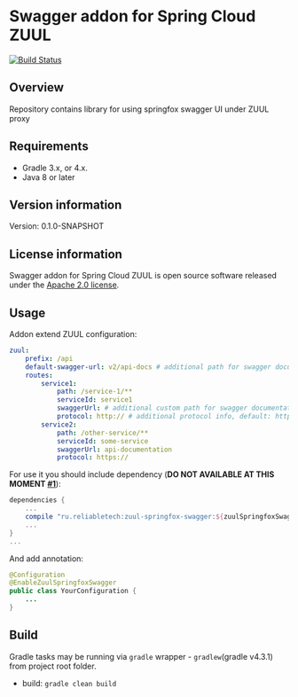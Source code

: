 # Swagger addon for Spring Cloud ZUUL
[![Build Status](https://travis-ci.org/lex-em/zuul-springfox-swagger.svg?branch=develop)](https://travis-ci.org/lex-em/zuul-springfox-swagger)

## Overview

Repository contains library for using springfox swagger UI under ZUUL proxy

## Requirements

 - Gradle 3.x, or 4.x.
 - Java 8 or later
 
## Version information
Version: 0.1.0-SNAPSHOT

## License information
Swagger addon for Spring Cloud ZUUL is open source software released under the [Apache 2.0 license][1].

## Usage
Addon extend ZUUL configuration:
```yaml
zuul:
    prefix: /api
    default-swagger-url: v2/api-docs # additional path for swagger documentation, default: v2/api-docs
    routes:
        service1:
            path: /service-1/**
            serviceId: service1
            swaggerUrl: # additional custom path for swagger documentation, use zuul.default-swagger-url as default
            protocol: http:// # additional protocol info, default: http:// 
        service2:
            path: /other-service/**
            serviceId: some-service
            swaggerUrl: api-documentation
            protocol: https://
```

For use it you should include dependency (**DO NOT AVAILABLE AT THIS MOMENT [#1](/../../issues/1)**):
```groovy
dependencies {
    ...
    compile "ru.reliabletech:zuul-springfox-swagger:${zuulSpringfoxSwaggerVersion}"
    ...
}
...
```
And add annotation:
```java
@Configuration
@EnableZuulSpringfoxSwagger
public class YourConfiguration {
    ...
}
```

## Build

Gradle tasks may be running via `gradle` wrapper - `gradlew`(gradle v4.3.1) from project root folder.

* build: `gradle clean build`

[1]: http://www.apache.org/licenses/LICENSE-2.0.html